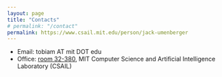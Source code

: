 ```yaml
---
layout: page
title: "Contacts"
# permalink: "/contact"
permalink: https://www.csail.mit.edu/person/jack-umenberger
---
```


- Email: tobiam AT mit DOT edu
- Office: [room 32-380](https://whereis.mit.edu/?go=32), MIT Computer Science and Artificial Intelligence Laboratory (CSAIL)
